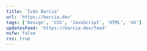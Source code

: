 ```yaml
---
title: 'Iván Barcia'
url: 'https://barcia.dev'
tags: ['Design', 'CSS', 'JavaScript', 'HTML', 'UX']
updatesFeed: 'https://barcia.dev/feed'
nsfw: false
rss: true
---
```

